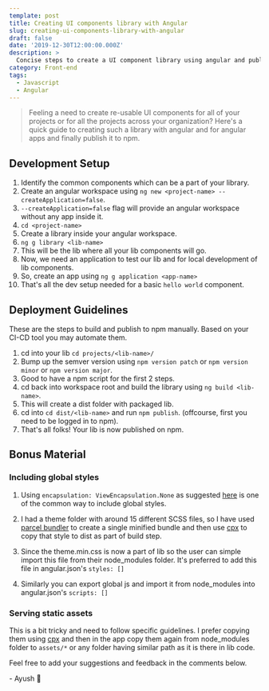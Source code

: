 ```yaml
---
template: post
title: Creating UI components library with Angular
slug: creating-ui-components-library-with-angular
draft: false
date: '2019-12-30T12:00:00.000Z'
description: >
  Concise steps to create a UI component library using angular and publish it to npm.
category: Front-end
tags:
  - Javascript
  - Angular
---
```


> Feeling a need to create re-usable UI components for all of your projects or for all the projects across your organization? Here's a quick guide to creating such a library with angular and for angular apps and finally publish it to npm.

## Development Setup

1. Identify the common components which can be a part of your library.
2. Create an angular workspace using `ng new <project-name> --createApplication=false`.
3. `--createApplication=false` flag will provide an angular workspace without any app inside it.
4. `cd <project-name>`
5. Create a library inside your angular workspace.
6. `ng g library <lib-name>`
7. This will be the lib where all your lib components will go.
8. Now, we need an application to test our lib and for local development of lib components.
9. So, create an app using `ng g application <app-name>`
10. That's all the dev setup needed for a basic `hello world` component.

## Deployment Guidelines

These are the steps to build and publish to npm manually. Based on your CI-CD tool you may automate them.

1. cd into your lib `cd projects/<lib-name>/`
2. Bump up the semver version using `npm version patch` or `npm version minor` or `npm version major`.
3. Good to have a npm script for the first 2 steps.
4. cd back into workspace root and build the library using `ng build <lib-name>`.
5. This will create a dist folder with packaged lib.
6. cd into `cd dist/<lib-name>` and run `npm publish`. (offcourse, first you need to be logged in to npm).
7. That's all folks! Your lib is now published on npm.

## Bonus Material

### Including global styles

1. Using `encapsulation: ViewEncapsulation.None` as suggested [here](https://stackoverflow.com/questions/53377419/how-to-add-global-style-to-angular-6-7-library/54784184) is one of the common way to include global styles.

2. I had a theme folder with around 15 different SCSS files, so I have used [parcel bundler](https://parceljs.org/) to create a single minified bundle and then use [cpx](https://www.npmjs.com/package/cpx) to copy that style to dist as part of build step.

3. Since the theme.min.css is now a part of lib so the user can simple import this file from their node_modules folder. It's preferred to add this file in angular.json's `styles: []`
4. Similarly you can export global js and import it from node_modules into angular.json's `scripts: []`

### Serving static assets

This is a bit tricky and need to follow specific guidelines.
I prefer copying them using [cpx](https://www.npmjs.com/package/cpx) and then in the app copy them again from node_modules folder to `assets/*` or any folder having similar path as it is there in lib code.

Feel free to add your suggestions and feedback in the comments below.

\- Ayush 🙂
